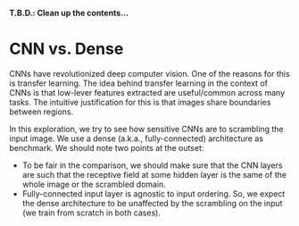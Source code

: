 **T.B.D.: Clean up the contents...**

# CNN vs. Dense

CNNs have revolutionized deep computer vision. One of the reasons for this is transfer learning. The idea behind transfer learning in the context of CNNs is that low-lever features extracted are useful/common across many tasks. The intuitive justification for this is that images share boundaries between regions. 

In this exploration, we try to see how sensitive CNNs are to scrambling the input image. We use a dense (a.k.a., fully-connected) architecture as benchmark. We should note two points at the outset:
 - To be fair in the comparison, we should make sure that the CNN layers are such that the receptive field at some hidden layer is the same of the whole image or the scrambled domain.
 - Fully-connected input layer is agnostic to input ordering. So, we expect the dense architecture to be unaffected by the scrambling on the input (we train from scratch in both cases). 
